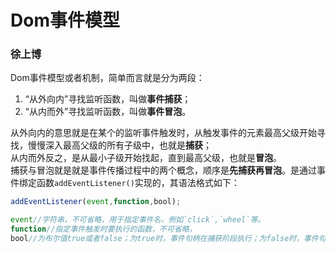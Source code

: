 # Dom事件模型

### 徐上博

Dom事件模型或者机制，简单而言就是分为两段：

1. “从外向内”寻找监听函数，叫做**事件捕获**；
2. “从内而外”寻找监听函数，叫做**事件冒泡**。

从外向内的意思就是在某个的监听事件触发时，从触发事件的元素最高父级开始寻找，慢慢深入最高父级的所有子级中，也就是**捕获**；<br>
从内而外反之，是从最小子级开始找起，直到最高父级，也就是**冒泡**。<br>
捕获与冒泡就是就是事件传播过程中的两个概念，顺序是**先捕获再冒泡**。是通过事件绑定函数`addEventListener()`实现的，其语法格式如下：

```js
addEventListener(event,function,bool);

event//字符串，不可省略，用于指定事件名，例如`click`,`wheel`等。
function//指定事件触发时要执行的函数，不可省略，
bool//为布尔值true或者false；为true时，事件句柄在捕获阶段执行；为false时，事件句柄在冒泡阶段执行；不输入第三个参数时，默认为为false。
```

